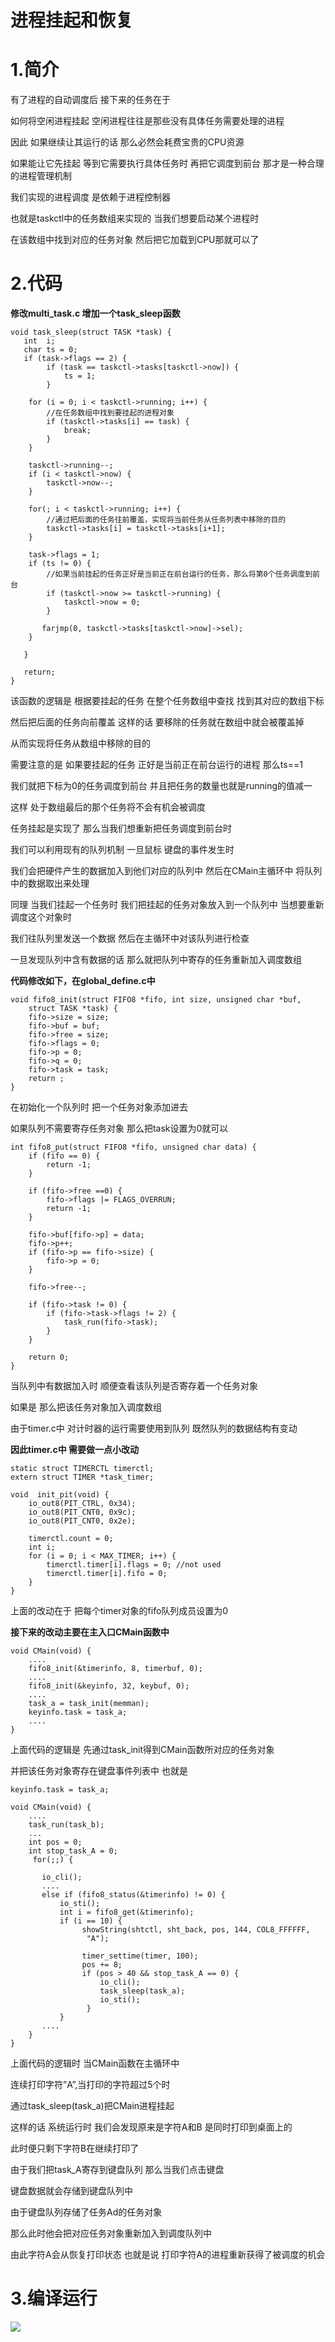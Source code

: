 # 进程挂起和恢复

# 1.简介

有了进程的自动调度后 接下来的任务在于 

如何将空闲进程挂起 空闲进程往往是那些没有具体任务需要处理的进程

因此 如果继续让其运行的话 那么必然会耗费宝贵的CPU资源

如果能让它先挂起 等到它需要执行具体任务时 再把它调度到前台 那才是一种合理的进程管理机制



我们实现的进程调度 是依赖于进程控制器

也就是taskctl中的任务数组来实现的 当我们想要启动某个进程时

在该数组中找到对应的任务对象 然后把它加载到CPU那就可以了



# 2.代码

**修改multi_task.c 增加一个task_sleep函数**

```
void task_sleep(struct TASK *task) {
   int  i;
   char ts = 0;
   if (task->flags == 2) {
        if (task == taskctl->tasks[taskctl->now]) {
            ts = 1;
        }

    for (i = 0; i < taskctl->running; i++) {
        //在任务数组中找到要挂起的进程对象
        if (taskctl->tasks[i] == task) {
            break;
        }
    }

    taskctl->running--;
    if (i < taskctl->now) {
        taskctl->now--;
    }

    for(; i < taskctl->running; i++) {
        //通过把后面的任务往前覆盖，实现将当前任务从任务列表中移除的目的
        taskctl->tasks[i] = taskctl->tasks[i+1];
    }

    task->flags = 1;
    if (ts != 0) {
        //如果当前挂起的任务正好是当前正在前台运行的任务，那么将第0个任务调度到前台
        if (taskctl->now >= taskctl->running) {
            taskctl->now = 0;
        }

       farjmp(0, taskctl->tasks[taskctl->now]->sel);
    }

   }

   return;
}

```

该函数的逻辑是 根据要挂起的任务 在整个任务数组中查找 找到其对应的数组下标

然后把后面的任务向前覆盖 这样的话 要移除的任务就在数组中就会被覆盖掉

从而实现将任务从数组中移除的目的



需要注意的是 如果要挂起的任务 正好是当前正在前台运行的进程 那么ts==1

我们就把下标为0的任务调度到前台 并且把任务的数量也就是running的值减一

这样 处于数组最后的那个任务将不会有机会被调度



任务挂起是实现了 那么当我们想重新把任务调度到前台时

我们可以利用现有的队列机制 一旦鼠标 键盘的事件发生时

我们会把硬件产生的数据加入到他们对应的队列中 然后在CMain主循环中 将队列中的数据取出来处理

同理 当我们挂起一个任务时 我们把挂起的任务对象放入到一个队列中 当想要重新调度这个对象时

我们往队列里发送一个数据 然后在主循环中对该队列进行检查

一旦发现队列中含有数据的话 那么就把队列中寄存的任务重新加入调度数组



**代码修改如下，在global_define.c中**

```
void fifo8_init(struct FIFO8 *fifo, int size, unsigned char *buf, 
    struct TASK *task) {
    fifo->size = size;
    fifo->buf = buf;
    fifo->free = size;
    fifo->flags = 0;
    fifo->p = 0;
    fifo->q = 0;
    fifo->task = task;
    return ;
}
```

在初始化一个队列时 把一个任务对象添加进去

如果队列不需要寄存任务对象 那么把task设置为0就可以

```
int fifo8_put(struct FIFO8 *fifo, unsigned char data) {
    if (fifo == 0) {
        return -1;
    }    

    if (fifo->free ==0) {
        fifo->flags |= FLAGS_OVERRUN;
        return -1;
    }

    fifo->buf[fifo->p] = data;
    fifo->p++;
    if (fifo->p == fifo->size) {
        fifo->p = 0;
    }

    fifo->free--;

    if (fifo->task != 0) {
        if (fifo->task->flags != 2) {
            task_run(fifo->task);
        }
    }

    return 0;
}
```

当队列中有数据加入时 顺便查看该队列是否寄存着一个任务对象

如果是 那么把该任务对象加入调度数组

由于timer.c中 对计时器的运行需要使用到队列 既然队列的数据结构有变动

**因此timer.c中 需要做一点小改动**

```
static struct TIMERCTL timerctl;
extern struct TIMER *task_timer;

void  init_pit(void) {
    io_out8(PIT_CTRL, 0x34);
    io_out8(PIT_CNT0, 0x9c);
    io_out8(PIT_CNT0, 0x2e);

    timerctl.count = 0;
    int i;
    for (i = 0; i < MAX_TIMER; i++) {
        timerctl.timer[i].flags = 0; //not used
        timerctl.timer[i].fifo = 0;
    }
}
```

上面的改动在于 把每个timer对象的fifo队列成员设置为0



**接下来的改动主要在主入口CMain函数中**

```
void CMain(void) {
    ....
    fifo8_init(&timerinfo, 8, timerbuf, 0);
    ....
    fifo8_init(&keyinfo, 32, keybuf, 0);
    ....
    task_a = task_init(memman);
    keyinfo.task = task_a;
    ....
}
```

上面代码的逻辑是 先通过task_init得到CMain函数所对应的任务对象 

并把该任务对象寄存在键盘事件列表中 也就是

`keyinfo.task = task_a;`

```
void CMain(void) {
    ....
    task_run(task_b);
    ...
    int pos = 0;
    int stop_task_A = 0;
     for(;;) {

       io_cli();
       ....
       else if (fifo8_status(&timerinfo) != 0) {
           io_sti();
           int i = fifo8_get(&timerinfo);
           if (i == 10) {
                showString(shtctl, sht_back, pos, 144, COL8_FFFFFF,
                 "A"); 

                timer_settime(timer, 100);
                pos += 8;
                if (pos > 40 && stop_task_A == 0) {
                    io_cli();
                    task_sleep(task_a);
                    io_sti();
                 }
           }
       ....
    }
}
```

上面代码的逻辑时 当CMain函数在主循环中

连续打印字符”A”,当打印的字符超过5个时

通过task_sleep(task_a)把CMain进程挂起

这样的话 系统运行时 我们会发现原来是字符A和B 是同时打印到桌面上的

此时便只剩下字符B在继续打印了

由于我们把task_A寄存到键盘队列 那么当我们点击键盘

键盘数据就会存储到键盘队列中

由于键盘队列存储了任务Ad的任务对象

那么此时他会把对应任务对象重新加入到调度队列中

由此字符A会从恢复打印状态 也就是说 打印字符A的进程重新获得了被调度的机会



# 3.编译运行

![](https://github.com/wdkang123/MyOperatingSystem/blob/main/images/32-img01.png?raw=true)











